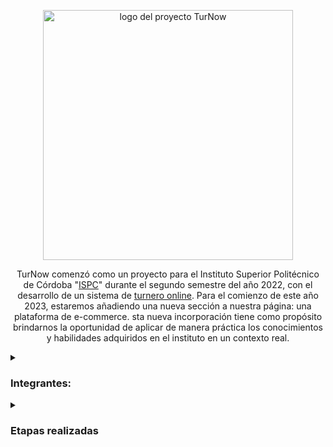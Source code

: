 <p align="center">
  <img width="400" alt= "logo del proyecto TurNow" src=https://user-images.githubusercontent.com/96992783/232926965-98cc1b9a-2bee-419c-b618-ffb7c16601fe.png>
</p>

<p align="center">
  TurNow comenzó como un proyecto para el Instituto Superior Politécnico de Córdoba "<a href="https://www.ispc.edu.ar/">ISPC</a>" durante el segundo semestre del año 2022,
  con el desarrollo de un sistema de <a href="https://github.com/TEAM-ISPC/Proyecto-Integrador-Full-Stack.git">turnero online</a>.  
  Para el comienzo de este año 2023, estaremos añadiendo una nueva sección a nuestra página: una plataforma de e-commerce. 
  sta nueva incorporación tiene como propósito brindarnos la oportunidad de aplicar de manera práctica los conocimientos y 
  habilidades adquiridos en el instituto en un contexto real.
</p>

  <details> 
  <summary><H3>Integrantes:</H3></summary>
  <ul>
  <li><a href="https://github.com/agustinrios263">Agustin Rios</a>
  <li><a href="https://github.com/memaluna">Emanuel Luna</a> <i>(no continuó por motivos personales)</i>
  <li><a href="https://github.com/exequiel2k">Exequiel Diaz</a> <i>(no continuó por motivos personales)</i>
  <li><a href="https://github.com/GiulianaDeEt">Giuliana Dealbera Etchechoury</a></li>
  <li><a href="https://github.com/juanpisoni">Juan Pisoni</a> <i>(decidió no continuar)</i>
  <li><a href="https://github.com/LucasJuarez3416">Lucas Juárez</a>
  <li><a href="https://github.com/solefanjbj">Maria Soledad Caro</a>  
  <li>Marina Victoria Sanchez <i>(se decidió que no continuaría en el proyecto debido a dificultades para adaptarse)</i>
  <li><a href="https://github.com/deboraaltamira">    Débora Altamira</a>  
  </ul>
  </details>
  
  <details>
  <summary><H3>Etapas realizadas</H3></summary>
  <H4><i>SPRINT 0.</i></H4>
  <ul>
  <li>Agregar Issues como Historia de Usuarios, respetando la nomenclatura sugerida. ✓</li>
  <li>Crear Milestone por Sprints. ✓</li>
  <li>Crear Wiki con registro de ceremonias por SPRINT (daily, review,retrospective) y novedades del equipo. ✓</li>
  <li>Completar e incluir la documentación IEEE830 con la nueva parte e-commerce. ✓</li>
  <li>Crear tablero kanban (Product Backlog, ToDo, In process, Finished). ✓</li>
  <li>Crear diagramas casos de uso. ✓</li>
  <li>Crear diagramas de clase. ✓</li>
  <li>Mejorar el modelo de datos lógico en base a los nuevos requerimientos (e-commerce). ✓</li>
  <li>Revisar la estructura web semátntica, responsive (RWD). ✓</li>
  </ul>
  
  <H4><i>SPRINT 1.</i></H4>
  <ul>
  <li>Mantener actualizado el flujo de las Issues. </li>
  <li>Crear SPA con módulos, componentes y routin en Angular. </li>
  <li>Implementar las clases en Python en base al diagrama de clases. </li>
  <li>Diseñar un script legile de la base de datos en MySQL</li>
  <li>Corregir, si es necesario, el diagramas casos de uso</li>
  <li>Corregir, si es necesario, el diagramas de clases</li>
  <li>Corregir, si es necesario, el diagramas de entidad-relación</li>
  <li>Corregir, si es necesario, el modelo relacional.</li>
  <li>Realizar las tablas actualizadas de la normalización.</li>
  </ul>
  </details>
